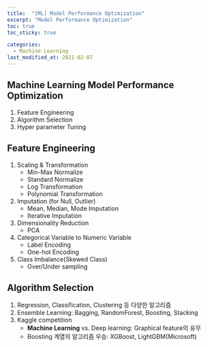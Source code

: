 ```yaml
---
title:  "[ML] Model Performance Optimization"
excerpt: "Model Performance Optimization"
toc: true
toc_sticky: true

categories:
  - Machine Learning
last_modified_at: 2021-02-07
---
```


## Machine Learning Model Performance Optimization
1. Feature Engineering
2. Algorithm Selection
3. Hyper parameter Tuning

## Feature Engineering
1. Scaling & Transformation
    - Min-Max Normalize
    - Standard Normalize
    - Log Transformation
    - Polynomial Transformation
2. Imputation (for Null, Outlier)
    - Mean, Median, Mode Imputation
    - Iterative Imputation
3. Dimensionality Reduction
    - PCA
4. Categorical Variable to Numeric Variable
    - Label Encoding
    - One-hot Encoding
5. Class Imbalance(Skewed Class)
    - Over/Under sampling

## Algorithm Selection
1. Regression, Classification, Clustering 등 다양한 알고리즘
2. Ensemble Learning: Bagging, RandomForest, Boosting, Stacking
3. Kaggle competition
    - **Machine Learning** vs. Deep learning: Graphical feature의 유무
    - Boosting 계열의 알고리즘 우승: XGBoost, LightGBM(Microsoft)
